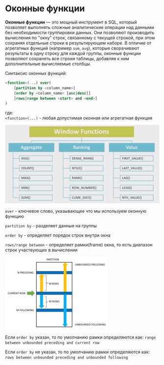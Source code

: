 # Оконные функции  
**Оконные функции** — это мощный инструмент в SQL, который позволяет выполнять сложные аналитические операции над данными без необходимости группировки данных. Они позволяют производить вычисления по "окну" строк, связанному с текущей строкой, при этом сохраняя отдельные строки в результирующем наборе. В отличие от агрегатных функций (например `sum`, `avg`), которые сворачивают результаты в одну строку для каждой группы, оконные функции позволяют сохранять все строки таблицы, добавляя к ним дополнительные вычисляемые столбцы.  

Синтаксис оконных функций:  
```sql
<function>(...) over(
    [partition by <column_name>]
    [order by <column_name> [asc|desc]]
    [rows|range between <start> and <end>]
)
```  

где:  
`<function>(...)` - любая допустимая оконная или агрегатная функция  

![window_functions](images/window_functions.png)

`over` - ключевое слово, указывающее что мы используем оконную функцию  

`partition by` - разделяет данные на группы  

`order by` - определяет порядок строк внутри окна  

`rows/range between` - определяет рамки(frame) окна, то есть диапазон строк участвующих в вычислении  

![window_frames](images/frames.png)  

Если `order by` указан, то по умолчанию рамки определяются как: ```range between unbounded preceding and current row```  

Если `order by` не указан, то по умолчанию рамки определяются как: ```rows between unbounded preceding and unbounded following```

